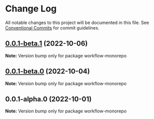 # Change Log

All notable changes to this project will be documented in this file.
See [Conventional Commits](https://conventionalcommits.org) for commit guidelines.

## [0.0.1-beta.1](https://github.com/cieloazul310/workflow-monorepo/compare/v0.0.1-beta.0...v0.0.1-beta.1) (2022-10-06)

**Note:** Version bump only for package workflow-monorepo

## [0.0.1-beta.0](https://github.com/cieloazul310/workflow-monorepo/compare/v0.0.1-alpha.0...v0.0.1-beta.0) (2022-10-04)

**Note:** Version bump only for package workflow-monorepo

## 0.0.1-alpha.0 (2022-10-01)

**Note:** Version bump only for package workflow-monorepo
